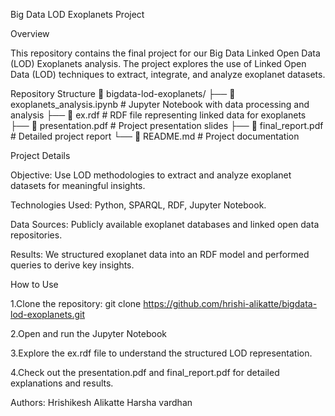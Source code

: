 Big Data LOD Exoplanets Project

Overview

This repository contains the final project for our Big Data Linked Open Data (LOD) Exoplanets analysis. The project explores the use of Linked Open Data (LOD) techniques to extract, integrate, and analyze exoplanet datasets.

Repository Structure
📂 bigdata-lod-exoplanets/
├── 📄 exoplanets_analysis.ipynb  # Jupyter Notebook with data processing and analysis
├── 📄 ex.rdf                     # RDF file representing linked data for exoplanets
├── 📄 presentation.pdf           # Project presentation slides
├── 📄 final_report.pdf           # Detailed project report
└── 📄 README.md                  # Project documentation

Project Details

Objective: Use LOD methodologies to extract and analyze exoplanet datasets for meaningful insights.

Technologies Used: Python, SPARQL, RDF, Jupyter Notebook.

Data Sources: Publicly available exoplanet databases and linked open data repositories.

Results: We structured exoplanet data into an RDF model and performed queries to derive key insights.

How to Use

1.Clone the repository: git clone https://github.com/hrishi-alikatte/bigdata-lod-exoplanets.git

2.Open and run the Jupyter Notebook

3.Explore the ex.rdf file to understand the structured LOD representation.

4.Check out the presentation.pdf and final_report.pdf for detailed explanations and results.

Authors:
Hrishikesh Alikatte
Harsha vardhan
